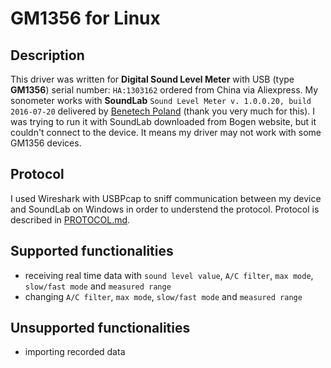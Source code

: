 # GM1356 for Linux

## Description
This driver was written for **Digital Sound Level Meter** with USB (type **GM1356**) serial number: `HA:1303162` ordered from China via Aliexpress. My sonometer works with **SoundLab** `Sound Level Meter v. 1.0.0.20, build 2016-07-20` delivered by [Benetech Poland](https://benetech-poland.pl/) (thank you very much for this). I was trying to run it with SoundLab downloaded from Bogen website, but it couldn't connect to the device. It means my driver may not work with some GM1356 devices.

## Protocol
I used Wireshark with USBPcap to sniff communication between my device and SoundLab on Windows in order to understend the protocol. Protocol is described in [PROTOCOL.md](PROTOCOL.md).

## Supported functionalities
* receiving real time data with `sound level value`, `A/C filter`, `max mode`, `slow/fast mode` and `measured range`
* changing `A/C filter`, `max mode`, `slow/fast mode` and `measured range`

## Unsupported functionalities
* importing recorded data
